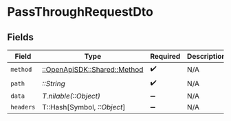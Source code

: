 # PassThroughRequestDto


## Fields

| Field                                                         | Type                                                          | Required                                                      | Description                                                   |
| ------------------------------------------------------------- | ------------------------------------------------------------- | ------------------------------------------------------------- | ------------------------------------------------------------- |
| `method`                                                      | [::OpenApiSDK::Shared::Method](../../models/shared/method.md) | :heavy_check_mark:                                            | N/A                                                           |
| `path`                                                        | *::String*                                                    | :heavy_check_mark:                                            | N/A                                                           |
| `data`                                                        | *T.nilable(::Object)*                                         | :heavy_minus_sign:                                            | N/A                                                           |
| `headers`                                                     | T::Hash[Symbol, *::Object*]                                   | :heavy_minus_sign:                                            | N/A                                                           |